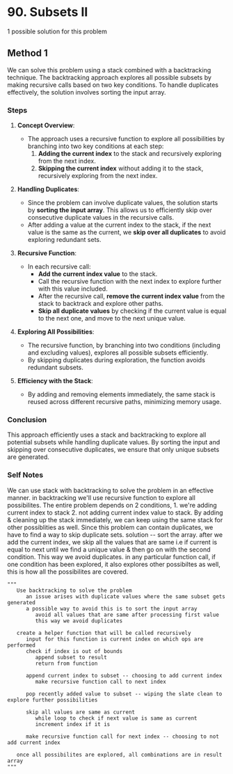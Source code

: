 # 90. Subsets II

1 possible solution for this problem  

## Method 1

We can solve this problem using a stack combined with a backtracking technique. The backtracking approach explores all possible subsets by making recursive calls based on two key conditions. To handle duplicates effectively, the solution involves sorting the input array.

### Steps

1. **Concept Overview**:
   - The approach uses a recursive function to explore all possibilities by branching into two key conditions at each step:
     1. **Adding the current index** to the stack and recursively exploring from the next index.
     2. **Skipping the current index** without adding it to the stack, recursively exploring from the next index.

2. **Handling Duplicates**:
   - Since the problem can involve duplicate values, the solution starts by **sorting the input array**. This allows us to efficiently skip over consecutive duplicate values in the recursive calls.
   - After adding a value at the current index to the stack, if the next value is the same as the current, we **skip over all duplicates** to avoid exploring redundant sets.

3. **Recursive Function**:
   - In each recursive call:
     - **Add the current index value** to the stack.
     - Call the recursive function with the next index to explore further with this value included.
     - After the recursive call, **remove the current index value** from the stack to backtrack and explore other paths.
     - **Skip all duplicate values** by checking if the current value is equal to the next one, and move to the next unique value.

4. **Exploring All Possibilities**:
   - The recursive function, by branching into two conditions (including and excluding values), explores all possible subsets efficiently.
   - By skipping duplicates during exploration, the function avoids redundant subsets.

5. **Efficiency with the Stack**:
   - By adding and removing elements immediately, the same stack is reused across different recursive paths, minimizing memory usage.

### Conclusion

This approach efficiently uses a stack and backtracking to explore all potential subsets while handling duplicate values. By sorting the input and skipping over consecutive duplicates, we ensure that only unique subsets are generated.


### Self Notes
We can use stack with backtracking to solve the problem in an effective manner. in backtracking we'll use recursive function to explore all possibilites. The entire problem depends on 2 conditions, 1. we're adding current index to stack 2. not adding current index value to stack. By adding & cleaning up the stack immediately, we can keep using the same stack for other possiblities as well. Since this problem can contain duplicates, we have to find a way to skip duplicate sets. solution -- sort the array. after we add the current index, we skip all the values that are same i.e if current is equal to next until we find a unique value & then go on with the second condition. This way we avoid duplicates. in any particular function call, if one condition has been explored, it also explores other possibiltes as well, this is how all the possibilites are covered.

```
"""
   Use backtracking to solve the problem
      an issue arises with duplicate values where the same subset gets generated
      a possible way to avoid this is to sort the input array
         avoid all values that are same after processing first value
         this way we avoid duplicates

   create a helper function that will be called recursively
      input for this function is current index on which ops are performed
      check if index is out of bounds
         append subset to result
         return from function
      
      append current index to subset -- choosing to add current index
         make recursive function call to next index
      
      pop recently added value to subset -- wiping the slate clean to explore further possibilities

      skip all values are same as current 
         while loop to check if next value is same as current
         increment index if it is
      
      make recursive function call for next index -- choosing to not add current index

   once all possibilites are explored, all combinations are in result array
"""
```

